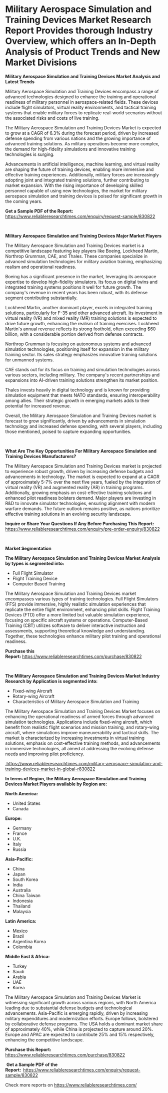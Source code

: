 <p><h1>Military Aerospace Simulation and Training Devices Market Research Report Provides thorough Industry Overview, which offers an In-Depth Analysis of Product Trends and New Market Divisions</h1></p><p><strong>Military Aerospace Simulation and Training Devices Market Analysis and Latest Trends</strong></p>
<p><p>Military Aerospace Simulation and Training Devices encompass a range of advanced technologies designed to enhance the training and operational readiness of military personnel in aerospace-related fields. These devices include flight simulators, virtual reality environments, and tactical training systems that enable military forces to replicate real-world scenarios without the associated risks and costs of live training.</p><p>The Military Aerospace Simulation and Training Devices Market is expected to grow at a CAGR of 6.3% during the forecast period, driven by increased defense spending from various nations and the growing importance of advanced training solutions. As military operations become more complex, the demand for high-fidelity simulations and innovative training technologies is surging. </p><p>Advancements in artificial intelligence, machine learning, and virtual reality are shaping the future of training devices, enabling more immersive and effective training experiences. Additionally, military forces are increasingly adopting joint and integrated training solutions, further contributing to market expansion. With the rising importance of developing skilled personnel capable of using new technologies, the market for military aerospace simulation and training devices is poised for significant growth in the coming years.</p></p>
<p><strong>Get a Sample PDF of the Report:&nbsp;</strong> <a href="https://www.reliableresearchtimes.com/enquiry/request-sample/830822?utm_campaign=2719&utm_medium=2&utm_source=Github&utm_content=ia&utm_term=25032025&utm_id=military-aerospace-simulation-and-training-devices">https://www.reliableresearchtimes.com/enquiry/request-sample/830822</a></p>
<p>&nbsp;</p>
<p><strong>Military Aerospace Simulation and Training Devices Major Market Players</strong></p>
<p><p>The Military Aerospace Simulation and Training Devices market is a competitive landscape featuring key players like Boeing, Lockheed Martin, Northrop Grumman, CAE, and Thales. These companies specialize in advanced simulation technologies for military aviation training, emphasizing realism and operational readiness.</p><p>Boeing has a significant presence in the market, leveraging its aerospace expertise to develop high-fidelity simulators. Its focus on digital twins and integrated training systems positions it well for future growth. The company's revenue in recent years has been robust, with its defense segment contributing substantially.</p><p>Lockheed Martin, another dominant player, excels in integrated training solutions, particularly for F-35 and other advanced aircraft. Its investment in virtual reality (VR) and mixed reality (MR) training solutions is expected to drive future growth, enhancing the realism of training exercises. Lockheed Martin's annual revenue reflects its strong foothold, often exceeding $60 billion, with a considerable portion derived from defense contracts.</p><p>Northrop Grumman is focusing on autonomous systems and advanced simulation technologies, positioning itself for expansion in the military training sector. Its sales strategy emphasizes innovative training solutions for unmanned systems.</p><p>CAE stands out for its focus on training and simulation technologies across various sectors, including military. The company's recent partnerships and expansions into AI-driven training solutions strengthen its market position.</p><p>Thales invests heavily in digital technology and is known for providing simulation equipment that meets NATO standards, ensuring interoperability among allies. Their strategic growth in emerging markets adds to their potential for increased revenue.</p><p>Overall, the Military Aerospace Simulation and Training Devices market is forecast to grow significantly, driven by advancements in simulation technology and increased defense spending, with several players, including those mentioned, poised to capture expanding opportunities.</p></p>
<p>&nbsp;</p>
<p><strong>What Are The Key Opportunities For Military Aerospace Simulation and Training Devices Manufacturers?</strong></p>
<p><p>The Military Aerospace Simulation and Training Devices market is projected to experience robust growth, driven by increasing defense budgets and advancements in technology. The market is expected to expand at a CAGR of approximately 5-7% over the next five years, fueled by the integration of virtual reality (VR) and augmented reality (AR) in training programs. Additionally, growing emphasis on cost-effective training solutions and enhanced pilot readiness bolsters demand. Major players are investing in R&D to innovate simulator technologies, ensuring alignment with modern warfare demands. The future outlook remains positive, as nations prioritize effective training solutions in an evolving security landscape.</p></p>
<p><strong>Inquire or Share Your Questions If Any Before Purchasing This Report:</strong> <a href="https://www.reliableresearchtimes.com/enquiry/pre-order-enquiry/830822?utm_campaign=2719&utm_medium=2&utm_source=Github&utm_content=ia&utm_term=25032025&utm_id=military-aerospace-simulation-and-training-devices">https://www.reliableresearchtimes.com/enquiry/pre-order-enquiry/830822</a></p>
<p>&nbsp;</p>
<p><strong>Market Segmentation</strong></p>
<p><strong>The Military Aerospace Simulation and Training Devices Market Analysis by types is segmented into:</strong></p>
<p><ul><li>Full Flight Simulator</li><li>Flight Training Device</li><li>Computer Based Training</li></ul></p>
<p><p>The Military Aerospace Simulation and Training Devices market encompasses various types of training technologies. Full Flight Simulators (FFS) provide immersive, highly realistic simulation experiences that replicate the entire flight environment, enhancing pilot skills. Flight Training Devices (FTD) offer a more limited but valuable simulation experience, focusing on specific aircraft systems or operations. Computer-Based Training (CBT) utilizes software to deliver interactive instruction and assessments, supporting theoretical knowledge and understanding. Together, these technologies enhance military pilot training and operational readiness.</p></p>
<p><strong>Purchase this Report:&nbsp;</strong><a href="https://www.reliableresearchtimes.com/purchase/830822?utm_campaign=2719&utm_medium=2&utm_source=Github&utm_content=ia&utm_term=25032025&utm_id=military-aerospace-simulation-and-training-devices">https://www.reliableresearchtimes.com/purchase/830822</a></p>
<p>&nbsp;</p>
<p><strong>The Military Aerospace Simulation and Training Devices Market Industry Research by Application is segmented into:</strong></p>
<p><ul><li>Fixed-wing Aircraft</li><li>Rotary-wing Aircraft</li><li>Characteristics of Military Aerospace Simulation and Training</li></ul></p>
<p><p>The Military Aerospace Simulation and Training Devices Market focuses on enhancing the operational readiness of armed forces through advanced simulation technologies. Applications include fixed-wing aircraft, which benefit from realistic flight scenarios and mission training, and rotary-wing aircraft, where simulations improve maneuverability and tactical skills. The market is characterized by increasing investments in virtual training solutions, emphasis on cost-effective training methods, and advancements in immersive technologies, all aimed at addressing the evolving defense needs and improving pilot proficiency.</p></p>
<p><a href="https://www.reliableresearchtimes.com/military-aerospace-simulation-and-training-devices-market-in-global-r830822?utm_campaign=2719&utm_medium=2&utm_source=Github&utm_content=ia&utm_term=25032025&utm_id=military-aerospace-simulation-and-training-devices">&nbsp;https://www.reliableresearchtimes.com/military-aerospace-simulation-and-training-devices-market-in-global-r830822</a></p>
<p><strong>In terms of Region, the Military Aerospace Simulation and Training Devices Market Players available by Region are:</strong></p>
<p>
    <p> <strong> North America: </strong>
        <ul>
            <li>United States</li>
            <li>Canada</li>
        </ul>
        </p> 
    <p> <strong> Europe: </strong>
        <ul>
            <li>Germany</li>
            <li>France</li>
            <li>U.K.</li>
            <li>Italy</li>
            <li>Russia</li>
        </ul>
        </p> 
    <p> <strong> Asia-Pacific: </strong>
        <ul>
            <li>China</li>
            <li>Japan</li>
            <li>South Korea</li>
            <li>India</li>
            <li>Australia</li>
            <li>China Taiwan</li>
            <li>Indonesia</li>
            <li>Thailand</li>
            <li>Malaysia</li>
        </ul>
        </p> 
    <p> <strong> Latin America: </strong>
        <ul>
            <li>Mexico</li>
            <li>Brazil</li>
            <li>Argentina Korea</li>
            <li>Colombia</li>
        </ul>
        </p> 
    <p> <strong> Middle East & Africa: </strong>
        <ul>
            <li>Turkey</li>
            <li>Saudi</li>
            <li>Arabia</li>
            <li>UAE</li>
            <li>Korea</li>
        </ul>
    </p>
    </p>
<p><p>The Military Aerospace Simulation and Training Devices Market is witnessing significant growth across various regions, with North America leading due to substantial defense budgets and technological advancements. Asia-Pacific is emerging rapidly, driven by increasing military expenditures and modernization efforts. Europe follows, bolstered by collaborative defense programs. The USA holds a dominant market share of approximately 40%, while China is projected to capture around 20%. Europe and APAC are expected to contribute 25% and 15% respectively, enhancing the competitive landscape.</p></p>
<p><strong>Purchase this Report: </strong><a href="https://www.reliableresearchtimes.com/purchase/830822?utm_campaign=2719&utm_medium=2&utm_source=Github&utm_content=ia&utm_term=25032025&utm_id=military-aerospace-simulation-and-training-devices">https://www.reliableresearchtimes.com/purchase/830822</a></p>
<p>&nbsp;<strong>Get a Sample PDF of the Report:&nbsp;&nbsp;</strong><a href="https://www.reliableresearchtimes.com/enquiry/request-sample/830822?utm_campaign=2719&utm_medium=2&utm_source=Github&utm_content=ia&utm_term=25032025&utm_id=military-aerospace-simulation-and-training-devices">https://www.reliableresearchtimes.com/enquiry/request-sample/830822</a></p>
<p><strong></strong></p>
<p>Check more reports on <a href="https://www.reliableresearchtimes.com/?utm_campaign=2719&utm_medium=2&utm_source=Github&utm_content=ia&utm_term=25032025&utm_id=military-aerospace-simulation-and-training-devices">https://www.reliableresearchtimes.com/</a></p>